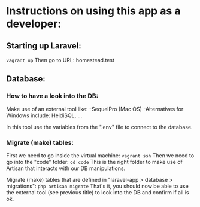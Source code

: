 # Instructions on using this app as a developer:

## Starting up Laravel:
`vagrant up`
Then go to URL: homestead.test


## Database:

### How to have a look into the DB:
Make use of an external tool like:
-SequelPro (Mac OS)
-Alternatives for Windows include: HeidiSQL, ...

In this tool use the variables from the ".env" file to connect to the database.

### Migrate (make) tables:
First we need to go inside the virtual machine:
`vagrant ssh`
Then we need to go into the "code" folder:
`cd code`
This is the right folder to make use of Artisan that interacts with our DB manipulations.

Migrate (make) tables that are defined in "laravel-app > database > migrations":
`php artisan migrate`
That's it, you should now be able to use the external tool (see previous title) to look into the DB and confirm if all is ok.